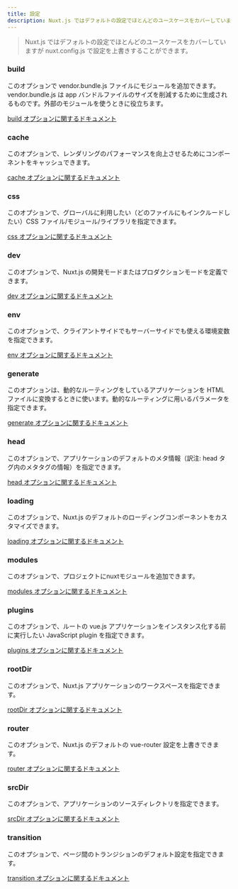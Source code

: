 ```yaml
---
title: 設定
description: Nuxt.js ではデフォルトの設定でほとんどのユースケースをカバーしていますが nuxt.config.js で設定を上書きすることができます。
---
```


> Nuxt.js ではデフォルトの設定でほとんどのユースケースをカバーしていますが nuxt.config.js で設定を上書きすることができます。

### build

このオプションで vendor.bundle.js ファイルにモジュールを追加できます。vendor.bundle.js は app バンドルファイルのサイズを削減するために生成されるものです。外部のモジュールを使うときに役立ちます。

[build オプションに関するドキュメント](/api/configuration-build)

### cache

このオプションで、レンダリングのパフォーマンスを向上させるためにコンポーネントをキャッシュできます。

[cache オプションに関するドキュメント](/api/configuration-cache)

### css

このオプションで、グローバルに利用したい（どのファイルにもインクルードしたい）CSS ファイル/モジュール/ライブラリを指定できます。

[css オプションに関するドキュメント](/api/configuration-css)

### dev

このオプションで、Nuxt.js の開発モードまたはプロダクションモードを定義できます。

[dev オプションに関するドキュメント](/api/configuration-dev)

### env

このオプションで、クライアントサイドでもサーバーサイドでも使える環境変数を指定できます。

[env オプションに関するドキュメント](/api/configuration-env)

### generate

このオプションは、動的なルーティングをしているアプリケーションを HTML ファイルに変換するときに使います。動的なルーティングに用いるパラメータを指定できます。

[generate オプションに関するドキュメント](/api/configuration-generate)

### head

このオプションで、アプリケーションのデフォルトのメタ情報（訳注: head タグ内のメタタグの情報）を指定できます。

[head オプションに関するドキュメント](/api/configuration-head)

### loading

このオプションで、Nuxt.js のデフォルトのローディングコンポーネントをカスタマイズできます。

[loading オプションに関するドキュメント](/api/configuration-loading)

### modules

このオプションで、プロジェクトにnuxtモジュールを追加できます。

[modules オプションに関するドキュメント](/api/configuration-modules)

### plugins

このオプションで、ルートの vue.js アプリケーションをインスタンス化する前に実行したい JavaScript plugin を指定できます。

[plugins オプションに関するドキュメント](/api/configuration-plugins)

### rootDir

このオプションで、Nuxt.js アプリケーションのワークスペースを指定できます。

[rootDir オプションに関するドキュメント](/api/configuration-rootdir)

### router

このオプションで、Nuxt.js のデフォルトの vue-router 設定を上書きできます。

[router オプションに関するドキュメント](/api/configuration-router)

### srcDir

このオプションで、アプリケーションのソースディレクトリを指定できます。

[srcDir オプションに関するドキュメント](/api/configuration-srcdir)

### transition

このオプションで、ページ間のトランジションのデフォルト設定を指定できます。

[transition オプションに関するドキュメント](/api/configuration-transition)

